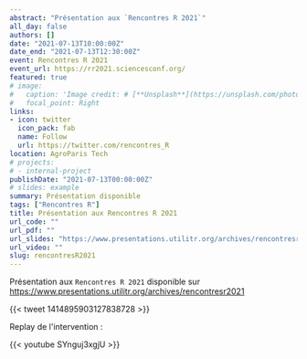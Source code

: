 ```yaml
---
abstract: "Présentation aux `Rencontres R 2021`"
all_day: false
authors: []
date: "2021-07-13T10:00:00Z"
date_end: "2021-07-13T12:30:00Z"
event: Rencontres R 2021
event_url: https://rr2021.sciencesconf.org/
featured: true
# image:
#   caption: 'Image credit: # [**Unsplash**](https://unsplash.com/photos/bzdhc5b3Bxs)'
#   focal_point: Right
links:
- icon: twitter
  icon_pack: fab
  name: Follow
  url: https://twitter.com/rencontres_R
location: AgroParis Tech
# projects:
# - internal-project
publishDate: "2021-07-13T00:00:00Z"
# slides: example
summary: Présentation disponible
tags: ["Rencontres R"]
title: Présentation aux Rencontres R 2021
url_code: ""
url_pdf: ""
url_slides: "https://www.presentations.utilitr.org/archives/rencontresr2021"
url_video: ""
slug: rencontresR2021
---
```


Présentation aux `Rencontres R 2021` disponible sur <https://www.presentations.utilitr.org/archives/rencontresr2021>


{{< tweet 1414895903127838728 >}}


Replay de l'intervention :

{{< youtube SYnguj3xgjU >}}
